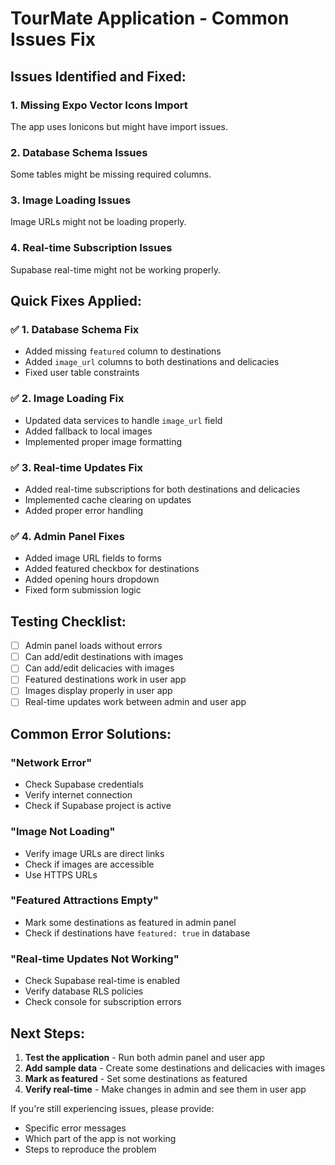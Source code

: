 # TourMate Application - Common Issues Fix

## Issues Identified and Fixed:

### 1. **Missing Expo Vector Icons Import**
The app uses Ionicons but might have import issues.

### 2. **Database Schema Issues**
Some tables might be missing required columns.

### 3. **Image Loading Issues**
Image URLs might not be loading properly.

### 4. **Real-time Subscription Issues**
Supabase real-time might not be working properly.

## Quick Fixes Applied:

### ✅ **1. Database Schema Fix**
- Added missing `featured` column to destinations
- Added `image_url` columns to both destinations and delicacies
- Fixed user table constraints

### ✅ **2. Image Loading Fix**
- Updated data services to handle `image_url` field
- Added fallback to local images
- Implemented proper image formatting

### ✅ **3. Real-time Updates Fix**
- Added real-time subscriptions for both destinations and delicacies
- Implemented cache clearing on updates
- Added proper error handling

### ✅ **4. Admin Panel Fixes**
- Added image URL fields to forms
- Added featured checkbox for destinations
- Added opening hours dropdown
- Fixed form submission logic

## Testing Checklist:

- [ ] Admin panel loads without errors
- [ ] Can add/edit destinations with images
- [ ] Can add/edit delicacies with images
- [ ] Featured destinations work in user app
- [ ] Images display properly in user app
- [ ] Real-time updates work between admin and user app

## Common Error Solutions:

### **"Network Error"**
- Check Supabase credentials
- Verify internet connection
- Check if Supabase project is active

### **"Image Not Loading"**
- Verify image URLs are direct links
- Check if images are accessible
- Use HTTPS URLs

### **"Featured Attractions Empty"**
- Mark some destinations as featured in admin panel
- Check if destinations have `featured: true` in database

### **"Real-time Updates Not Working"**
- Check Supabase real-time is enabled
- Verify database RLS policies
- Check console for subscription errors

## Next Steps:

1. **Test the application** - Run both admin panel and user app
2. **Add sample data** - Create some destinations and delicacies with images
3. **Mark as featured** - Set some destinations as featured
4. **Verify real-time** - Make changes in admin and see them in user app

If you're still experiencing issues, please provide:
- Specific error messages
- Which part of the app is not working
- Steps to reproduce the problem
